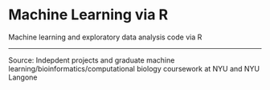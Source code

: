 # Machine Learning via R

Machine learning and exploratory data analysis code via R 
___________________________________________________________________________________________________________________________________
Source: Indepdent projects and graduate machine learning/bioinformatics/computational biology coursework at NYU and NYU Langone


